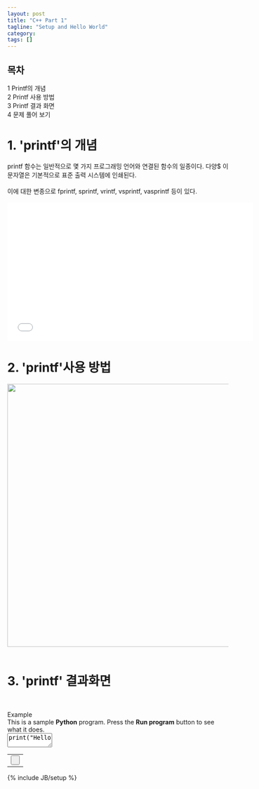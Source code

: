 ```yaml
---
layout: post
title: "C++ Part 1"
tagline: "Setup and Hello World"
category: 
tags: []
---
```

<div id="toc" class="toc">
<div id="toctitle">
<h2>목차</h2>
</div>
<ul>
<li class="toclevel-1 tocsection-1"><a href="#.EC.9D.BC.EB.B0.98.EC.A0.81.EC.9D.B8_.EC.98.88"><span class="tocnumber">1</span> <span class="toctext">Printf의 개념</span></a></li>
<li class="toclevel-1 tocsection-2"><a href="#.EC.9D.BC.EB.B0.98.EC.A0.81.EC.9D.B8_.EB.B3.80.EC.A2.85_.ED.95.A8.EC.88.98"><span class="tocnumber">2</span> <span class="toctext">Printf 사용 방법</span></a>

<li class="toclevel-1 tocsection-6"><a href="#printf.EB.A5.BC_.EC.9D.B4.EC.9A.A9.ED.95.98.EB.8A.94_.ED.94.84.EB.A1.9C.EA.B7.B8.EB.9E.98.EB.B0.8D_.EC.96.B8.EC.96.B4"><span class="tocnumber">3</span> <span class="toctext">Printf 결과 화면</span></a></li>
<li class="toclevel-1 tocsection-7"><a href="#.EA.B0.99.EC.9D.B4_.EB.B3.B4.EA.B8.B0"><span class="tocnumber">4</span> <span class="toctext">문제 풀어 보기</span></a></li>
</ul>
</div>

<p></p>
<h1>1. 'printf'의 개념</h1>
printf 함수는 일반적으로 몇 가지 프로그래밍 언어와 연결된 함수의 일종이다. 다양$
이 문자열은 기본적으로 표준 출력 시스템에 인쇄된다.
<br /><br />
이에 대한 변종으로 fprintf, sprintf, vrintf, vsprintf, vasprintf 등이 있다.
<br /><br />

<iframe width="560" height="315" src="//www.youtube.com/embed/yKATaptz3Dc" frameborder="0" allowfullscreen></iframe>

<h1>2. 'printf'사용 방법</h1>

<img src="http://postfiles5.naver.net/20120218_260/bluefox1543_1329563066419ChROw_PNG/1.png?type=w2" width="600" height="600" />
<br /><br />

<h1>3. 'printf' 결과화면 </h1>
<br />

<p><form class="pbform" action="#" id="pbform0" method="POST">
<div class='pybox modeNeutral  facultative' id='pybox0'>
<div class="heading"><span class="title">Example</span></div>This is a sample <strong>Python</strong> program. Press the <strong>Run program</strong> button to see what it does.<div class='pyboxTextwrap pyboxCodewrap RO '  style='height: 32px;'><textarea wrap='off' name='usercode0' id='usercode0'  cols=10 rows=1 readonly='readonly'  style = 'height : 32px;'  class='pyboxCode RO'>
print("Hello, World!")</textarea></div>
<div id='pbhistory0' class='flexcontain' style='display:none;'></div>
<div class='pyboxbuttons'><table><tr>
<td><input type='submit' name='submit' id='submit0' value=' '/></td>
</tr></table></div>
<input type="hidden" name="lang" value="en_US"/><input type="hidden" id="inputInUse0" name="inputInUse" value="Y"/>
<input type="hidden" name="pyId" value="0"/>
<input type="hidden" name="hash" value="01179f4aed2f85e6c94eabb3cb9a4c48"/>
<div id='pbresults0' class='pbresults'></div>
</div>
</form>
<script type='text/javascript'>document.getElementById("submit0").value = "Run program";document.getElementById("inputInUse0").value = "N";</script>
</p>

{% include JB/setup %}
